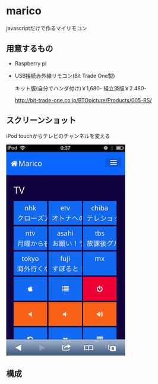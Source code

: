 marico
======

javascriptだけで作るマイリモコン

用意するもの
----
* Raspberry pi
* USB接続赤外線リモコン(Bit Trade One製)
  
    キット版(自分でハンダ付け)￥1,680- 組立済版￥2.480-
  
    http://bit-trade-one.co.jp/BTOpicture/Products/005-RS/

スクリーンショット
----
iPod touchからテレビのチャンネルを変える  
  
  
![iPhoneやiPad、iPod touchからテレビのチャンネルを変えることができます](./md-image/screen-shot-tv.png "ボタンをクリックするとチャンネルが変わります")
  
  
構成
---


